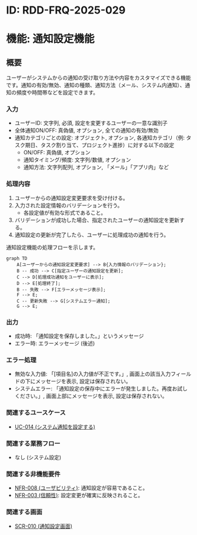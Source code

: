 # ID: RDD-FRQ-2025-029

# 機能: 通知設定機能

## 概要

ユーザーがシステムからの通知の受け取り方法や内容をカスタマイズできる機能です。通知の有効/無効、通知の種類、通知方法（メール、システム内通知）、通知の頻度や時間帯などを設定できます。

### 入力

- ユーザーID: 文字列, 必須, 設定を変更するユーザーの一意な識別子
- 全体通知ON/OFF: 真偽値, オプション, 全ての通知の有効/無効
- 通知カテゴリごとの設定: オブジェクト, オプション, 各通知カテゴリ（例: タスク期日、タスク割り当て、プロジェクト進捗）に対する以下の設定
  - ON/OFF: 真偽値, オプション
  - 通知タイミング/頻度: 文字列/数値, オプション
  - 通知方法: 文字列配列, オプション, 「メール」「アプリ内」など

### 処理内容

1. ユーザーからの通知設定変更要求を受け付ける。
1. 入力された設定情報のバリデーションを行う。
   - 各設定値が有効な形式であること。
1. バリデーションが成功した場合、指定されたユーザーの通知設定を更新する。
1. 通知設定の更新が完了したら、ユーザーに処理成功の通知を行う。

通知設定機能の処理フローを示します。

```mermaid
graph TD
    A[ユーザーからの通知設定変更要求] --> B{入力情報のバリデーション};
    B -- 成功 --> C[指定ユーザーの通知設定を更新];
    C --> D[処理成功通知をユーザーに表示];
    D --> E[処理終了];
    B -- 失敗 --> F[エラーメッセージ表示];
    F --> E;
    C -- 更新失敗 --> G[システムエラー通知];
    G --> E;
```

### 出力

- 成功時: 「通知設定を保存しました。」というメッセージ
- エラー時: エラーメッセージ (後述)

### エラー処理

- 無効な入力値: 「[項目名]の入力値が不正です。」, 画面上の該当入力フィールドの下にメッセージを表示, 設定は保存されない。
- システムエラー: 「通知設定の保存中にエラーが発生しました。再度お試しください。」, 画面上部にメッセージを表示, 設定は保存されない。

### 関連するユースケース

- [UC-014 (システム通知を設定する)](../use-cases/uc-014-configure-notifications.md)

### 関連する業務フロー

- なし (システム設定)

### 関連する非機能要件

- [NFR-008 (ユーザビリティ)](../non-functional-requirements/nfr-008-usability.md): 通知設定が容易であること。
- [NFR-003 (信頼性)](../non-functional-requirements/nfr-003-reliability.md): 設定変更が確実に反映されること。

### 関連する画面

- [SCR-010 (通知設定画面)](../screens/scr-010-notification-settings-screen.md)
